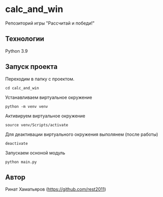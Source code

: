 # calc_and_win
Репозиторий игры "Рассчитай и победи!"

## Технологии
Python 3.9

## Запуск проекта
Переходим в папку с проектом.
```
cd calc_and_win
```
Устанавливаем виртуальное окружение
```
python -m venv venv
```
Активируем виртуальное окружение
```
source venv/Scripts/activate
```
Для деактивации виртуального окружения выполянем (после работы)
```
deactivate
```
Запускаем осноной модуль
```
python main.py
```

## Автор
Ринат Хаматьяров (https://github.com/rest2011)

